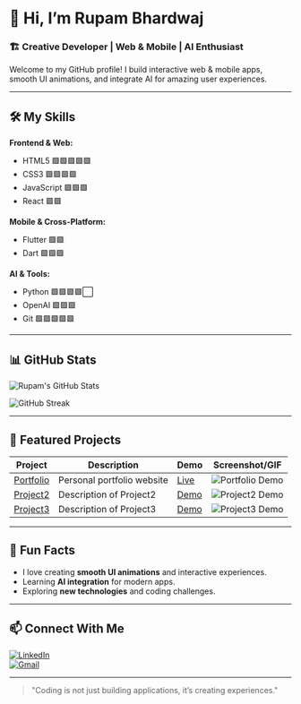 # 👋 Hi, I’m Rupam Bhardwaj

### 🏗️ Creative Developer | Web & Mobile | AI Enthusiast

Welcome to my GitHub profile! I build interactive web & mobile apps, smooth UI animations, and integrate AI for amazing user experiences.  

---

## 🛠️ My Skills

**Frontend & Web:**
- HTML5 🟩🟩🟩🟩🟩  
- CSS3 🟩🟩🟩🟩
- JavaScript 🟩🟩🟩 
- React 🟩🟩  

**Mobile & Cross-Platform:**
- Flutter 🟩🟩 
- Dart 🟩🟩🟩 

**AI & Tools:**
- Python 🟩🟩🟩🟩⬜ 
- OpenAI 🟩🟩🟩 
- Git 🟩🟩🟩🟩🟩  

---

## 📊 GitHub Stats

![Rupam's GitHub Stats](https://github-readme-stats.vercel.app/api?username=rupambhardwaj4&show_icons=true&theme=radical)  
 

![GitHub Streak](https://github-readme-streak-stats.herokuapp.com/?user=rupambhardwaj4&theme=radical)  

---

## 🚀 Featured Projects

| Project | Description | Demo | Screenshot/GIF |
| ------- | ----------- | ---- | --------------- |
| [Portfolio](https://github.com/rupambhardwaj4/Portfolio) | Personal portfolio website | [Live](https://rupambhardwaj4.github.io/Portfolio/) | ![Portfolio Demo](assets/images/portfolio.gif) |
| [Project2](https://zesot.netlify.app/) | Description of Project2 | [Demo](link) | ![Project2 Demo](link-to-gif-or-image) |
| [Project3](https://yum-maker.netlify.app/) | Description of Project3 | [Demo](link) | ![Project3 Demo](link-to-gif-or-image) |


---

## 🌟 Fun Facts

- I love creating **smooth UI animations** and interactive experiences.  
- Learning **AI integration** for modern apps.  
- Exploring **new technologies** and coding challenges.  

---

## 📫 Connect With Me

[![LinkedIn](https://img.shields.io/badge/LinkedIn-0077B5?style=for-the-badge&logo=linkedin&logoColor=white)](https://www.linkedin.com/in/rupam-bhardwaj-260b61319/)  
[![Gmail](https://img.shields.io/badge/Gmail-D14836?style=for-the-badge&logo=gmail&logoColor=white)](mailto:rupambhardwaj4@gmail.com)  

---

> "Coding is not just building applications, it’s creating experiences."  
